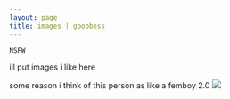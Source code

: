 ```yaml
---
layout: page
title: images | goobbess
---
```


```term
NSFW
```
ill put images i like here

some reason i think of this person as like a femboy 2.0
<img src="https://pbs.twimg.com/media/FgrLRjSUYAAP9ga?format=jpg&name=large">
